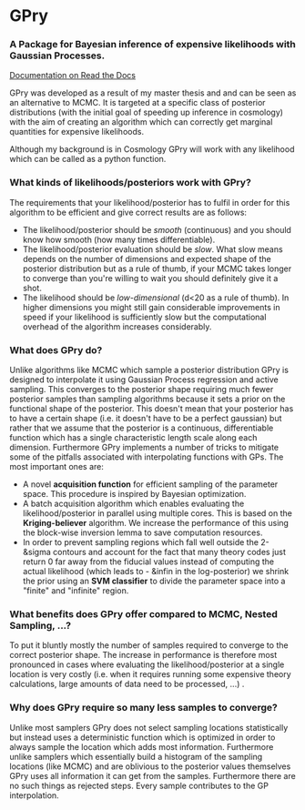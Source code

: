 # GPry
### A Package for Bayesian inference of expensive likelihoods with Gaussian Processes.

[Documentation on Read the Docs](https://gpry.readthedocs.io/en/latest/)

GPry was developed as a result of my master thesis and and can be seen as an alternative to MCMC.
It is targeted at a specific class of posterior distributions (with the initial goal of speeding up inference in cosmology) with the aim of creating an algorithm which can correctly get marginal quantities for expensive likelihoods.

Although my background is in Cosmology GPry will work with any likelihood which can be called as a python function.

### What kinds of likelihoods/posteriors work with GPry?
The requirements that your likelihood/posterior has to fulfil in order for this algorithm to be efficient and give correct results are as follows:

- The likelihood/posterior should be *smooth* (continuous) and you should know how smooth (how many times differentiable).
- The likelihood/posterior evaluation should be *slow*. What slow means depends on the number of dimensions and expected shape of the posterior distribution but as a rule of thumb, if your MCMC takes longer to converge than you're willing to wait you should definitely give it a shot. 
- The likelihood should be *low-dimensional* (d<20 as a rule of thumb). In higher dimensions you might still gain considerable improvements in speed if your likelihood is sufficiently slow but the computational overhead of the algorithm increases considerably.

### What does GPry do?
Unlike algorithms like MCMC which sample a posterior distribution GPry is designed to interpolate it using Gaussian Process regression and active sampling. This converges to the posterior shape requiring much fewer posterior samples than sampling algorithms because it sets a prior on the functional shape of the posterior.
This doesn't mean that your posterior has to have a certain shape (i.e. it doesn't have to be a perfect gaussian) but rather that we assume that the posterior is a continuous, differentiable function which has a single characteristic length scale along each dimension.
Furthermore GPry implements a number of tricks to mitigate some of the pitfalls associated with interpolating functions with GPs. The most important ones are:
- A novel **acquisition function** for efficient sampling of the parameter space. This procedure is inspired by Bayesian optimization.
- A batch acquisition algorithm which enables evaluating the likelihood/posterior in parallel using multiple cores. This is based on the **Kriging-believer** algorithm. We increase the performance of this using the block-wise inversion lemma to save computation resources.
- In order to prevent sampling regions which fall well outside the 2- &sigma contours and account for the fact that many theory codes just return 0 far away from the fiducial values instead of computing the actual likelihood (which leads to - &‌infin in the log-posterior) we shrink the prior using an **SVM classifier** to divide the parameter space into a "finite" and "infinite" region.

### What benefits does GPry offer compared to MCMC, Nested Sampling, ...?
To put it bluntly mostly the number of samples required to converge to the correct posterior shape. The increase in performance is therefore most pronounced in cases where evaluating the likelihood/posterior at a single location is very costly (i.e. when it requires running some expensive theory calculations, large amounts of data need to be processed, ...) .

### Why does GPry require so many less samples to converge?
Unlike most samplers GPry does not select sampling locations statistically but instead uses a deterministic function which is optimized in order to always sample the location which adds most information. Furthermore unlike samplers which essentially build a histogram of the sampling locations (like MCMC) and are oblivious to the posterior values themselves GPry uses all information it can get from the samples. Furthermore there are no such things as rejected steps. Every sample contributes to the GP interpolation.

